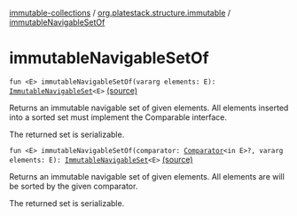 [immutable-collections](../index.md) / [org.platestack.structure.immutable](index.md) / [immutableNavigableSetOf](.)

# immutableNavigableSetOf

`fun <E> immutableNavigableSetOf(vararg elements: E): `[`ImmutableNavigableSet`](-immutable-navigable-set/index.md)`<E>` [(source)](https://github.com/PlateStack/immutable-collections/blob/v0.1.0-alpha/src/main/kotlin/org/platestack/structure/immutable/ImmutableCollections.kt#L100)

Returns an immutable navigable set of given elements. All elements inserted into a sorted set must implement the Comparable interface.

The returned set is serializable.

`fun <E> immutableNavigableSetOf(comparator: `[`Comparator`](http://docs.oracle.com/javase/6/docs/api/java/util/Comparator.html)`<in E>?, vararg elements: E): `[`ImmutableNavigableSet`](-immutable-navigable-set/index.md)`<E>` [(source)](https://github.com/PlateStack/immutable-collections/blob/v0.1.0-alpha/src/main/kotlin/org/platestack/structure/immutable/ImmutableCollections.kt#L107)

Returns an immutable navigable set of given elements. All elements are will be sorted by the given comparator.

The returned set is serializable.

